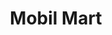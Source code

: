 ---
title: "Mobil Mart"
url: /sabana-grande/mobil-mart-calle-angel-g-martinez/
shop: convenience
---